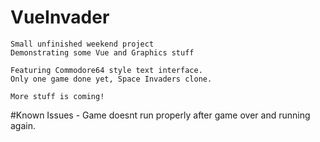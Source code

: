 ﻿# VueInvader
	Small unfinished weekend project
	Demonstrating some Vue and Graphics stuff

	Featuring Commodore64 style text interface.
	Only one game done yet, Space Invaders clone.
	
	More stuff is coming!

#Known Issues
	- Game doesnt run properly after game over and running again.
